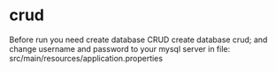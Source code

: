 # crud

Before run you need create database CRUD
        create database crud;
and change username and password to your mysql server in file:
        src/main/resources/application.properties
